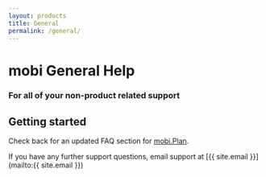 ```yaml
---
layout: products
title: General
permalink: /general/
---
```


# mobi General Help

### For all of your non-product related support

## Getting started

Check back for an updated FAQ section for [mobi.Plan](https://www.mobicorp.com/products/long-range-planning-mobiplan/).  

If you have any further support questions, email support at [{{ site.email }}](mailto:{{ site.email }}) 
